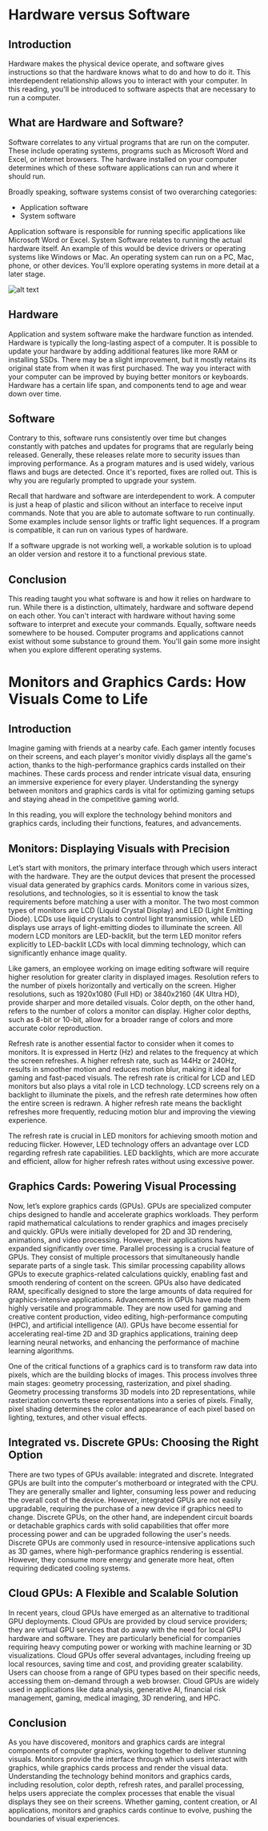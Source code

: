 # Hardware versus Software

## Introduction

Hardware makes the physical device operate, and software gives instructions so that the hardware knows what to do and how to do it. This interdependent relationship allows you to interact with your computer. In this reading, you'll be introduced to software aspects that are necessary to run a computer.

## What are Hardware and Software?

Software correlates to any virtual programs that are run on the computer. These include operating systems, programs such as Microsoft Word and Excel, or internet browsers. The hardware installed on your computer determines which of these software applications can run and where it should run.

Broadly speaking, software systems consist of two overarching categories:

- Application software
- System software

Application software is responsible for running specific applications like Microsoft Word or Excel. System Software relates to running the actual hardware itself. An example of this would be device drivers or operating systems like Windows or Mac. An operating system can run on a PC, Mac, phone, or other devices. You'll explore operating systems in more detail at a later stage.

![alt text](MXwTG44NSYal57ixceAykw_3c72628db9134d89904a32025e0b74e1_C1M1L3_item02_img01.png)

## Hardware

Application and system software make the hardware function as intended. Hardware is typically the long-lasting aspect of a computer. It is possible to update your hardware by adding additional features like more RAM or installing SSDs. There may be a slight improvement, but it mostly retains its original state from when it was first purchased. The way you interact with your computer can be improved by buying better monitors or keyboards. Hardware has a certain life span, and components tend to age and wear down over time.

## Software

Contrary to this, software runs consistently over time but changes constantly with patches and updates for programs that are regularly being released. Generally, these releases relate more to security issues than improving performance. As a program matures and is used widely, various flaws and bugs are detected. Once it's reported, fixes are rolled out. This is why you are regularly prompted to upgrade your system.

Recall that hardware and software are interdependent to work. A computer is just a heap of plastic and silicon without an interface to receive input commands. Note that you are able to automate software to run continually. Some examples include sensor lights or traffic light sequences. If a program is compatible, it can run on various types of hardware.

If a software upgrade is not working well, a workable solution is to upload an older version and restore it to a functional previous state.

## Conclusion

This reading taught you what software is and how it relies on hardware to run. While there is a distinction, ultimately, hardware and software depend on each other. You can't interact with hardware without having some software to interpret and execute your commands. Equally, software needs somewhere to be housed. Computer programs and applications cannot exist without some substance to ground them. You'll gain some more insight when you explore different operating systems.

# Monitors and Graphics Cards: How Visuals Come to Life

## Introduction

Imagine gaming with friends at a nearby cafe. Each gamer intently focuses on their screens, and each player's monitor vividly displays all the game's action, thanks to the high-performance graphics cards installed on their machines. These cards process and render intricate visual data, ensuring an immersive experience for every player. Understanding the synergy between monitors and graphics cards is vital for optimizing gaming setups and staying ahead in the competitive gaming world.

In this reading, you will explore the technology behind monitors and graphics cards, including their functions, features, and advancements.

## Monitors: Displaying Visuals with Precision

Let’s start with monitors, the primary interface through which users interact with the hardware. They are the output devices that present the processed visual data generated by graphics cards. Monitors come in various sizes, resolutions, and technologies, so it is essential to know the task requirements before matching a user with a monitor. The two most common types of monitors are LCD (Liquid Crystal Display) and LED (Light Emitting Diode). LCDs use liquid crystals to control light transmission, while LED displays use arrays of light-emitting diodes to illuminate the screen. All modern LCD monitors are LED-backlit, but the term LED monitor refers explicitly to LED-backlit LCDs with local dimming technology, which can significantly enhance image quality.

Like gamers, an employee working on image editing software will require higher resolution for greater clarity in displayed images. Resolution refers to the number of pixels horizontally and vertically on the screen. Higher resolutions, such as 1920x1080 (Full HD) or 3840x2160 (4K Ultra HD), provide sharper and more detailed visuals. Color depth, on the other hand, refers to the number of colors a monitor can display. Higher color depths, such as 8-bit or 10-bit, allow for a broader range of colors and more accurate color reproduction.

Refresh rate is another essential factor to consider when it comes to monitors. It is expressed in Hertz (Hz) and relates to the frequency at which the screen refreshes. A higher refresh rate, such as 144Hz or 240Hz, results in smoother motion and reduces motion blur, making it ideal for gaming and fast-paced visuals. The refresh rate is critical for LCD and LED monitors but also plays a vital role in LCD technology. LCD screens rely on a backlight to illuminate the pixels, and the refresh rate determines how often the entire screen is redrawn. A higher refresh rate means the backlight refreshes more frequently, reducing motion blur and improving the viewing experience.

The refresh rate is crucial in LED monitors for achieving smooth motion and reducing flicker. However, LED technology offers an advantage over LCD regarding refresh rate capabilities. LED backlights, which are more accurate and efficient, allow for higher refresh rates without using excessive power.

## Graphics Cards: Powering Visual Processing

Now, let’s explore graphics cards (GPUs). GPUs are specialized computer chips designed to handle and accelerate graphics workloads. They perform rapid mathematical calculations to render graphics and images precisely and quickly. GPUs were initially developed for 2D and 3D rendering, animations, and video processing. However, their applications have expanded significantly over time. Parallel processing is a crucial feature of GPUs. They consist of multiple processors that simultaneously handle separate parts of a single task. This similar processing capability allows GPUs to execute graphics-related calculations quickly, enabling fast and smooth rendering of content on the screen. GPUs also have dedicated RAM, specifically designed to store the large amounts of data required for graphics-intensive applications. Advancements in GPUs have made them highly versatile and programmable. They are now used for gaming and creative content production, video editing, high-performance computing (HPC), and artificial intelligence (AI). GPUs have become essential for accelerating real-time 2D and 3D graphics applications, training deep learning neural networks, and enhancing the performance of machine learning algorithms.

One of the critical functions of a graphics card is to transform raw data into pixels, which are the building blocks of images. This process involves three main stages: geometry processing, rasterization, and pixel shading. Geometry processing transforms 3D models into 2D representations, while rasterization converts these representations into a series of pixels. Finally, pixel shading determines the color and appearance of each pixel based on lighting, textures, and other visual effects.

## Integrated vs. Discrete GPUs: Choosing the Right Option

There are two types of GPUs available: integrated and discrete. Integrated GPUs are built into the computer's motherboard or integrated with the CPU. They are generally smaller and lighter, consuming less power and reducing the overall cost of the device. However, integrated GPUs are not easily upgradable, requiring the purchase of a new device if graphics need to change. Discrete GPUs, on the other hand, are independent circuit boards or detachable graphics cards with solid capabilities that offer more processing power and can be upgraded following the user's needs. Discrete GPUs are commonly used in resource-intensive applications such as 3D games, where high-performance graphics rendering is essential. However, they consume more energy and generate more heat, often requiring dedicated cooling systems.

## Cloud GPUs: A Flexible and Scalable Solution

In recent years, cloud GPUs have emerged as an alternative to traditional GPU deployments. Cloud GPUs are provided by cloud service providers; they are virtual GPU services that do away with the need for local GPU hardware and software. They are particularly beneficial for companies requiring heavy computing power or working with machine learning or 3D visualizations. Cloud GPUs offer several advantages, including freeing up local resources, saving time and cost, and providing greater scalability. Users can choose from a range of GPU types based on their specific needs, accessing them on-demand through a web browser. Cloud GPUs are widely used in applications like data analysis, generative AI, financial risk management, gaming, medical imaging, 3D rendering, and HPC.

## Conclusion

As you have discovered, monitors and graphics cards are integral components of computer graphics, working together to deliver stunning visuals. Monitors provide the interface through which users interact with graphics, while graphics cards process and render the visual data. Understanding the technology behind monitors and graphics cards, including resolution, color depth, refresh rates, and parallel processing, helps users appreciate the complex processes that enable the visual displays they see on their screens. Whether gaming, content creation, or AI applications, monitors and graphics cards continue to evolve, pushing the boundaries of visual experiences.
